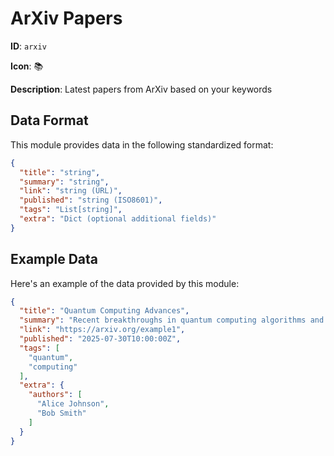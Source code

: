 # ArXiv Papers

**ID**: `arxiv`

**Icon**: 📚

**Description**: Latest papers from ArXiv based on your keywords

## Data Format

This module provides data in the following standardized format:

```json
{
  "title": "string",
  "summary": "string",
  "link": "string (URL)",
  "published": "string (ISO8601)",
  "tags": "List[string]",
  "extra": "Dict (optional additional fields)"
}
```

## Example Data

Here's an example of the data provided by this module:

```json
{
  "title": "Quantum Computing Advances",
  "summary": "Recent breakthroughs in quantum computing algorithms and hardware implementations.",
  "link": "https://arxiv.org/example1",
  "published": "2025-07-30T10:00:00Z",
  "tags": [
    "quantum",
    "computing"
  ],
  "extra": {
    "authors": [
      "Alice Johnson",
      "Bob Smith"
    ]
  }
}
```
